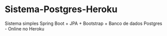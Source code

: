 # Sistema-Postgres-Heroku
 Sistema simples Spring Boot + JPA + Bootstrap + Banco de dados Postgres - Online no Heroku
